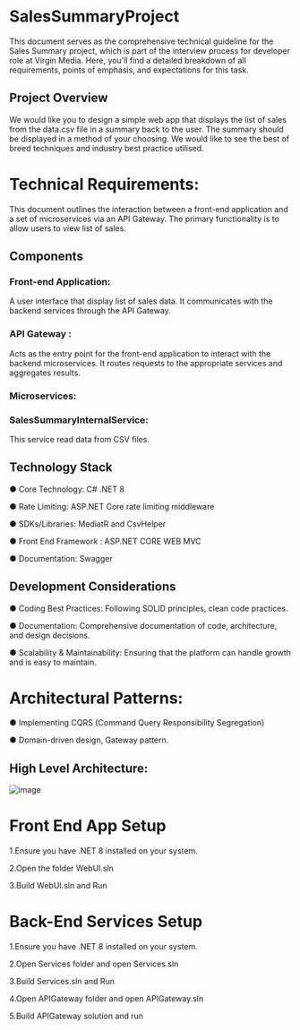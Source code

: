 # SalesSummaryProject
This document serves as the comprehensive technical guideline for the Sales Summary project, which is part of the interview process for developer role at Virgin Media. Here, you'll find a detailed breakdown of all requirements, points of emphasis, and expectations for this task.

## Project Overview

We would like you to design a simple web app that displays the list of sales from the data.csv file in a
summary back to the user. The summary should be displayed in a method of your choosing.
We would like to see the best of breed techniques and industry best practice utilised.

# Technical Requirements:
This document outlines the interaction between a front-end application and a set of microservices via an API Gateway. The primary functionality is to allow users to  view list of sales.

## Components
### Front-end Application:
A user interface that display list of sales data. It communicates with the backend services through the API Gateway.

### API Gateway :
Acts as the entry point for the front-end application to interact with the backend microservices. It routes requests to the appropriate services and aggregates results.

### Microservices:
### SalesSummaryInternalService:
 This service read data from CSV files.

 ## Technology Stack
●	Core Technology: C# .NET 8

●	Rate Limiting: ASP.NET Core rate limiting middleware

●	SDKs/Libraries: MediatR and CsvHelper 

●	Front End Framework : ASP.NET CORE WEB MVC

●	Documentation: Swagger

## Development Considerations
●	Coding Best Practices: Following SOLID principles, clean code practices.

●	Documentation: Comprehensive documentation of code, architecture, and design decisions.

●	Scalability & Maintainability: Ensuring that the platform can handle growth and is easy to maintain.


# Architectural Patterns:
●	Implementing CQRS (Command Query Responsibility Segregation) 

●	Domain-driven design, Gateway pattern.

## High Level Architecture:
![image](https://github.com/user-attachments/assets/5ad85ecc-aacb-4853-80f3-002af73c554d)


# Front End App Setup

1.Ensure you have .NET 8 installed on your system.

2.Open the folder WebUI.sln

3.Build WebUI.sln and Run 


# Back-End Services Setup
1.Ensure you have .NET 8 installed on your system.

2.Open Services folder and open Services.sln

3.Build Services.sln and Run

4.Open APIGateway folder and open APIGateway.sln

5.Build APIGateway solution and run
